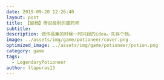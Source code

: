 ```yaml
---
date: 2019-09-20 12:26:40
layout: post
title: 【留档】传说级别的魔药师
subtitle: 
description: 做作品集的时候一时兴起的idea。先存个档。
image: ../assets/img/game/potioneer/cover.png
optimized_image: ../assets/img/game/potioneer/potion.png
category: game
tags:
  - LegendaryPotioneer
author: llapuras13
---
```




